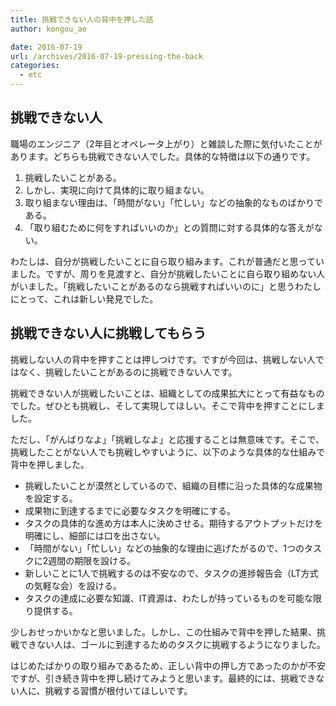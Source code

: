 ```yaml
---
title: 挑戦できない人の背中を押した話
author: kongou_ae
date: 2016-07-19
url: /archives/2016-07-19-pressing-the-back
categories:
  - etc
---
```

## 挑戦できない人

職場のエンジニア（2年目とオペレータ上がり）と雑談した際に気付いたことがあります。どちらも挑戦できない人でした。具体的な特徴は以下の通りです。

1. 挑戦したいことがある。
1. しかし、実現に向けて具体的に取り組まない。
1. 取り組まない理由は、「時間がない」「忙しい」などの抽象的なものばかりである。
1. 「取り組むために何をすればいいのか」との質問に対する具体的な答えがない。

わたしは、自分が挑戦したいことに自ら取り組みます。これが普通だと思っていました。ですが、周りを見渡すと、自分が挑戦したいことに自ら取り組めない人がいました。「挑戦したいことがあるのなら挑戦すればいいのに」と思うわたしにとって、これは新しい発見でした。

## 挑戦できない人に挑戦してもらう

挑戦しない人の背中を押すことは押しつけです。ですが今回は、挑戦しない人ではなく、挑戦したいことがあるのに挑戦できない人です。

挑戦できない人が挑戦したいことは、組織としての成果拡大にとって有益なものでした。ぜひとも挑戦し、そして実現してほしい。そこで背中を押すことにしました。

ただし、「がんばりなよ」「挑戦しなよ」と応援することは無意味です。そこで、挑戦したことがない人でも挑戦しやすいように、以下のような具体的な仕組みで背中を押しました。

- 挑戦したいことが漠然としているので、組織の目標に沿った具体的な成果物を設定する。
- 成果物に到達するまでに必要なタスクを明確にする。
- タスクの具体的な進め方は本人に決めさせる。期待するアウトプットだけを明確にし、細部には口を出さない。
- 「時間がない」「忙しい」などの抽象的な理由に逃げたがるので、1つのタスクに2週間の期限を設ける。
- 新しいことに1人で挑戦するのは不安なので、タスクの進捗報告会（LT方式の気軽な会）を設ける。
- タスクの達成に必要な知識、IT資源は、わたしが持っているものを可能な限り提供する。

少しおせっかいかなと思いました。しかし、この仕組みで背中を押した結果、挑戦できない人は、ゴールに到達するためのタスクに挑戦するようになりました。

はじめたばかりの取り組みであるため、正しい背中の押し方であったのかが不安ですが、引き続き背中を押し続けてみようと思います。最終的には、挑戦できない人に、挑戦する習慣が根付いてほしいです。
